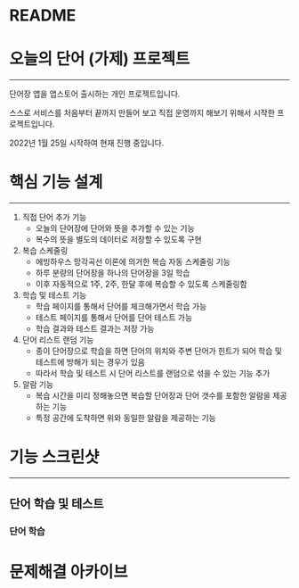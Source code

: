 # README

# 오늘의 단어 (가제) 프로젝트

---

단어장 앱을 앱스토어 출시하는 개인 프로젝트입니다.

스스로 서비스를 처음부터 끝까지 만들어 보고 직접 운영까지 해보기 위해서 시작한 프로젝트입니다.

2022년 1월 25일 시작하여 현재 진행 중입니다.

# 핵심 기능 설계

---

1. 직접 단어 추가 기능
    - 오늘의 단어장에 단어와 뜻을 추가할 수 있는 기능
    - 복수의 뜻을 별도의 데이터로 저장할 수 있도록 구현
2. 복습 스케줄링
    - 에빙하우스 망각곡선 이론에 의거한 복습 자동 스케줄링 기능
    - 하루 분량의 단어장을 하나의 단어장을 3일 학습
    - 이후 자동적으로 1주, 2주, 한달 후에 복습할 수 있도록 스케줄링함
3. 학습 및 테스트 기능
    - 학습 페이지를 통해서 단어를 체크해가면서 학습 가능
    - 테스트 페이지를 통해서 단어를 단어 테스트 가능
    - 학습 결과와 테스트 결과는 저장 가능
4. 단어 리스트 랜덤 기능
    - 종이 단어장으로 학습을 하면 단어의 위치와 주변 단어가 힌트가 되어 학습 및 테스트에 방해가 되는 경우가 있음
    - 따라서 학습 및 테스트 시 단어 리스트를 랜덤으로 섞을 수 있는 기능 추가
5. 알람 기능
    - 복습 시간을 미리 정해놓으면 복습할 단어장과 단어 갯수를 포함한 알람을 제공하는 기능
    - 특정 공간에 도착하면 위와 동일한 알람을 제공하는 기능

# 기능 스크린샷

---

## 단어 학습 및 테스트

### 단어 학습

# 문제해결 아카이브
